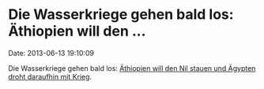 Die Wasserkriege gehen bald los: Äthiopien will den \...
========================================================

Date: 2013-06-13 19:10:09

Die Wasserkriege gehen bald los: [Äthiopien will den Nil stauen und
Ägypten droht daraufhin mit
Krieg](http://ml.spiegel.de/article.do?id=905373).

